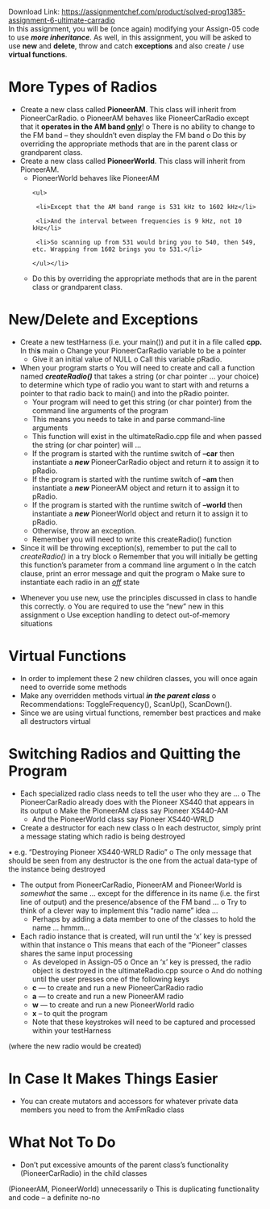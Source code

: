 Download Link: https://assignmentchef.com/product/solved-prog1385-assignment-6-ultimate-carradio
<br>
In this assignment, you will be (once again) modifying your Assign-05 code to use <strong><em>more inheritance</em></strong>.  As well, in this assignment, you will be asked to use <strong>new</strong> and <strong>delete</strong>, throw and catch <strong>exceptions</strong> and also create / use <strong>virtual functions</strong>.

<h1>More Types of Radios</h1>

<ul>

 <li>Create a new class called <strong>PioneerAM</strong>. This class will inherit from PioneerCarRadio. o     PioneerAM behaves like PioneerCarRadio except that it <strong>operates in the AM band <u>only</u></strong>! o    There is no ability to change to the FM band – they shouldn’t even display the FM band o     Do this by overriding the appropriate methods that are in the parent class or grandparent class.</li>

 <li>Create a new class called <strong>PioneerWorld</strong>. This class will inherit from PioneerAM.

  <ul>

   <li>PioneerWorld behaves like PioneerAM

    <ul>

     <li>Except that the AM band range is 531 kHz to 1602 kHz</li>

     <li>And the interval between frequencies is 9 kHz, not 10 kHz</li>

     <li>So scanning up from 531 would bring you to 540, then 549, etc. Wrapping from 1602 brings you to 531.</li>

    </ul></li>

   <li>Do this by overriding the appropriate methods that are in the parent class or grandparent class.</li>

  </ul></li>

</ul>

<h1>New/Delete and Exceptions</h1>

<ul>

 <li>Create a new testHarness (i.e. your main())  and put it in a file called <strong>cpp.  </strong>In thi<strong>s </strong>main o Change your PioneerCarRadio variable to be a pointer

  <ul>

   <li>Give it an initial value of NULL o Call this variable pRadio.</li>

  </ul></li>

 <li>When your program starts o You will need to create and call a function named <strong><em>createRadio()</em></strong>  that takes a string (or char pointer … your choice) to determine which type of radio you want to start with and returns a pointer to that radio back to main() and into the pRadio pointer.

  <ul>

   <li>Your program will need to get this string (or char pointer) from the command line arguments of the program</li>

   <li>This means you needs to take in and parse command-line arguments</li>

   <li>This function will exist in the ultimateRadio.cpp file and when passed the string (or char pointer) will …</li>

   <li>If the program is started with the runtime switch of <strong>–car</strong> then instantiate a <strong><em>new</em></strong> PioneerCarRadio object and return it to assign it to pRadio.</li>

   <li>If the program is started with the runtime switch of <strong>–am</strong> then instantiate a <strong><em>new</em></strong> PioneerAM object and return it to assign it to pRadio.</li>

   <li>If the program is started with the runtime switch of <strong>–world </strong>then instantiate a <strong><em>new</em></strong> PioneerWorld object and return it to assign it to pRadio.</li>

   <li>Otherwise, throw an exception.</li>

   <li>Remember you will need to write this createRadio() function</li>

  </ul></li>

 <li>Since it will be throwing exception(s), remember to put the call to <em>createRadio()</em> in a try block o Remember that you will initially be getting this function’s parameter from a command line argument  o       In the catch clause, print an error message and quit the program o    Make sure to instantiate each radio in an <em><u>off</u></em> state</li>

</ul>

<ul>

 <li>Whenever you use new, use the principles discussed in class to handle this correctly. o             You are required to use the “new” new in this assignment o      Use exception handling to detect out-of-memory situations</li>

</ul>

<h1>Virtual Functions</h1>

<ul>

 <li>In order to implement these 2 new children classes, you will once again need to override some methods</li>

 <li>Make any overridden methods virtual <strong><em>in the parent class</em></strong> o       Recommendations: ToggleFrequency(), ScanUp(), ScanDown().</li>

 <li>Since we are using virtual functions, remember best practices and make all destructors virtual</li>

</ul>

<h1>Switching Radios and Quitting the Program</h1>

<ul>

 <li>Each specialized radio class needs to tell the user who they are … o The PioneerCarRadio already does with the Pioneer XS440 that appears in its output o Make the PioneerAM class say   Pioneer XS440-AM

  <ul>

   <li>And the PioneerWorld class say                               Pioneer XS440-WRLD</li>

  </ul></li>

 <li>Create a destructor for each new class o In each destructor, simply print a message stating which radio is being destroyed</li>

</ul>

&#x25aa;   e.g. “Destroying Pioneer XS440-WRLD Radio” o The only message that should be seen from any destructor is the one from the actual data-type of the instance being destroyed

<ul>

 <li>The output from PioneerCarRadio, PioneerAM and PioneerWorld is <em>somewhat</em> the same … except for the difference in its name (i.e. the first line of output) and the presence/absence of the FM band … o Try to think of a clever way to implement this “radio name” idea …

  <ul>

   <li>Perhaps by adding a data member to one of the classes to hold the name … hmmm…</li>

  </ul></li>

 <li>Each radio instance that is created, will run until the ‘x’ key is pressed within that instance o This means that each of the “Pioneer” classes shares the same input processing

  <ul>

   <li>As developed in Assign-05 o Once an ‘x’ key is pressed, the radio object is destroyed in the ultimateRadio.cpp source o           And do nothing until the user presses one of the following keys</li>

   <li><strong>c</strong> — to create and run a new PioneerCarRadio radio</li>

   <li><strong>a</strong> — to create and run a new PioneerAM radio</li>

   <li><strong>w</strong> — to create and run a new PioneerWorld radio</li>

   <li><strong>x</strong> –  to quit the program</li>

   <li>Note that these keystrokes will need to be captured and processed within your testHarness</li>

  </ul></li>

</ul>

(where the new radio would be created)

<h1>In Case It Makes Things Easier</h1>

<ul>

 <li>You can create mutators and accessors for whatever private data members you need to from the AmFmRadio class</li>

</ul>

<h1>What Not To Do</h1>

<ul>

 <li>Don’t put excessive amounts of the parent class’s functionality (PioneerCarRadio) in the child classes</li>

</ul>

(PioneerAM, PioneerWorld) unnecessarily o This is duplicating functionality and code – a definite no-no